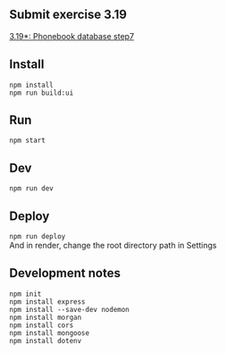 ## Submit exercise 3.19
[3.19*: Phonebook database step7](<https://fullstackopen.com/en/part3/validation_and_es_lint#exercises-3-19-3-21>)  

## Install
`npm install`  
`npm run build:ui`

## Run
`npm start`  

## Dev
`npm run dev`  

## Deploy
`npm run deploy`  
And in render, change the root directory path in Settings  

## Development notes
```
npm init
npm install express
npm install --save-dev nodemon
npm install morgan
npm install cors
npm install mongoose
npm install dotenv
```